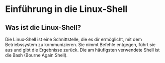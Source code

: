 # Einführung in die Linux-Shell
## Was ist die Linux-Shell?
Die Linux-Shell ist eine Schnittstelle, die es dir ermöglicht, mit dem Betriebssystem zu kommunizieren. Sie nimmt Befehle entgegen, führt sie aus und gibt die Ergebnisse zurück. Die am häufigsten verwendete Shell ist die Bash (Bourne Again Shell).
